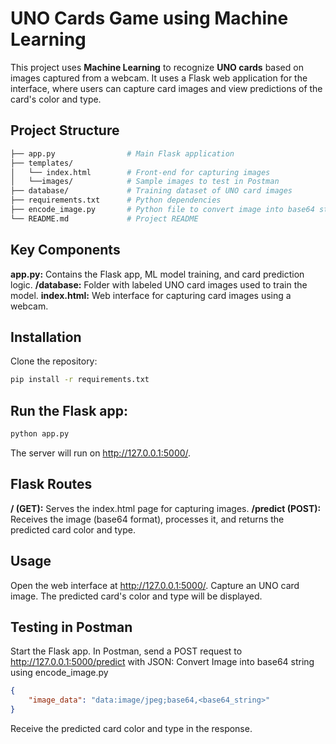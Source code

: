 # UNO Cards Game using Machine Learning

This project uses **Machine Learning** to recognize **UNO cards** based on images captured from a webcam. It uses a Flask web application for the interface, where users can capture card images and view predictions of the card's color and type.

## Project Structure

```bash
├── app.py                # Main Flask application
├── templates/
│   └── index.html        # Front-end for capturing images
│   └──images/            # Sample images to test in Postman
├── database/             # Training dataset of UNO card images
├── requirements.txt      # Python dependencies
├── encode_image.py       # Python file to convert image into base64 string
└── README.md             # Project README
```
## Key Components

**app.py:** Contains the Flask app, ML model training, and card prediction logic.
**/database:** Folder with labeled UNO card images used to train the model.
**index.html:** Web interface for capturing card images using a webcam.

## Installation
Clone the repository:
```bash
pip install -r requirements.txt
```

## Run the Flask app:

```bash
python app.py
```

The server will run on http://127.0.0.1:5000/.

## Flask Routes
**/ (GET):** Serves the index.html page for capturing images.
**/predict (POST):** Receives the image (base64 format), processes it, and returns the predicted card color and type.

## Usage
Open the web interface at http://127.0.0.1:5000/.
Capture an UNO card image.
The predicted card's color and type will be displayed.


## Testing in Postman
Start the Flask app.
In Postman, send a POST request to http://127.0.0.1:5000/predict with JSON:
Convert Image into base64 string using encode_image.py
```json
{
    "image_data": "data:image/jpeg;base64,<base64_string>"
}
```
Receive the predicted card color and type in the response.